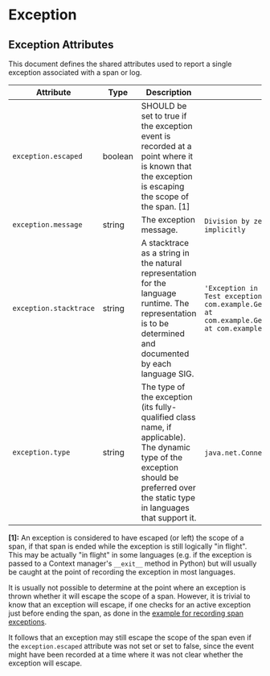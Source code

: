 <!--- Hugo front matter used to generate the website version of this page:
--->

<!-- NOTE: THIS FILE IS AUTOGENERATED. DO NOT EDIT BY HAND. -->
<!-- see templates/registry/markdown/attribute_namespace.md.j2 -->

# Exception

## Exception Attributes

This document defines the shared attributes used to report a single exception associated with a span or log.

| Attribute              | Type    | Description                                                                                                                                                                         | Examples                                                                                                                                                                                                                                                       | Stability                                                  |
| ---------------------- | ------- | ----------------------------------------------------------------------------------------------------------------------------------------------------------------------------------- | -------------------------------------------------------------------------------------------------------------------------------------------------------------------------------------------------------------------------------------------------------------- | ---------------------------------------------------------- |
| `exception.escaped`    | boolean | SHOULD be set to true if the exception event is recorded at a point where it is known that the exception is escaping the scope of the span. [1]                                     |                                                                                                                                                                                                                                                                | ![Stable](https://img.shields.io/badge/-stable-lightgreen) |
| `exception.message`    | string  | The exception message.                                                                                                                                                              | `Division by zero`; `Can't convert 'int' object to str implicitly`                                                                                                                                                                                             | ![Stable](https://img.shields.io/badge/-stable-lightgreen) |
| `exception.stacktrace` | string  | A stacktrace as a string in the natural representation for the language runtime. The representation is to be determined and documented by each language SIG.                        | `'Exception in thread "main" java.lang.RuntimeException: Test exception\n at com.example.GenerateTrace.methodB(GenerateTrace.java:13)\n at com.example.GenerateTrace.methodA(GenerateTrace.java:9)\n at com.example.GenerateTrace.main(GenerateTrace.java:5)'` | ![Stable](https://img.shields.io/badge/-stable-lightgreen) |
| `exception.type`       | string  | The type of the exception (its fully-qualified class name, if applicable). The dynamic type of the exception should be preferred over the static type in languages that support it. | `java.net.ConnectException`; `OSError`                                                                                                                                                                                                                         | ![Stable](https://img.shields.io/badge/-stable-lightgreen) |

**[1]:** An exception is considered to have escaped (or left) the scope of a span,
if that span is ended while the exception is still logically "in flight".
This may be actually "in flight" in some languages (e.g. if the exception
is passed to a Context manager's `__exit__` method in Python) but will
usually be caught at the point of recording the exception in most languages.

It is usually not possible to determine at the point where an exception is thrown
whether it will escape the scope of a span.
However, it is trivial to know that an exception
will escape, if one checks for an active exception just before ending the span,
as done in the [example for recording span exceptions](https://opentelemetry.io/docs/specs/semconv/exceptions/exceptions-spans/#recording-an-exception).

It follows that an exception may still escape the scope of the span
even if the `exception.escaped` attribute was not set or set to false,
since the event might have been recorded at a time where it was not
clear whether the exception will escape.
